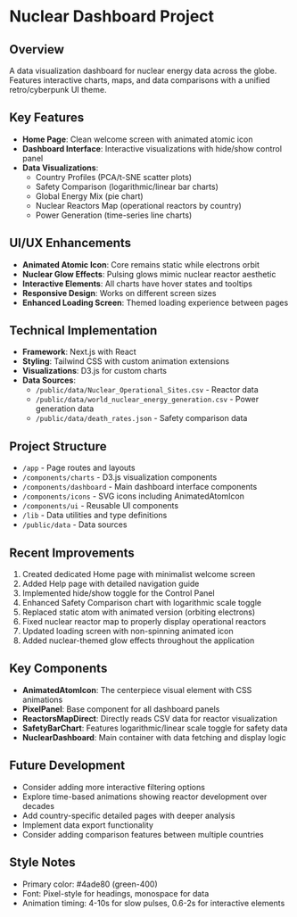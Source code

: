
# Nuclear Dashboard Project

## Overview
A data visualization dashboard for nuclear energy data across the globe. Features interactive charts, maps, and data comparisons with a unified retro/cyberpunk UI theme.

## Key Features
- **Home Page**: Clean welcome screen with animated atomic icon
- **Dashboard Interface**: Interactive visualizations with hide/show control panel
- **Data Visualizations**:
  - Country Profiles (PCA/t-SNE scatter plots)
  - Safety Comparison (logarithmic/linear bar charts)
  - Global Energy Mix (pie chart)
  - Nuclear Reactors Map (operational reactors by country)
  - Power Generation (time-series line charts)

## UI/UX Enhancements
- **Animated Atomic Icon**: Core remains static while electrons orbit
- **Nuclear Glow Effects**: Pulsing glows mimic nuclear reactor aesthetic
- **Interactive Elements**: All charts have hover states and tooltips
- **Responsive Design**: Works on different screen sizes
- **Enhanced Loading Screen**: Themed loading experience between pages

## Technical Implementation
- **Framework**: Next.js with React
- **Styling**: Tailwind CSS with custom animation extensions
- **Visualizations**: D3.js for custom charts
- **Data Sources**:
  - `/public/data/Nuclear_Operational_Sites.csv` - Reactor data
  - `/public/data/world_nuclear_energy_generation.csv` - Power generation data
  - `/public/data/death_rates.json` - Safety comparison data

## Project Structure
- `/app` - Page routes and layouts
- `/components/charts` - D3.js visualization components
- `/components/dashboard` - Main dashboard interface components
- `/components/icons` - SVG icons including AnimatedAtomIcon
- `/components/ui` - Reusable UI components
- `/lib` - Data utilities and type definitions
- `/public/data` - Data sources

## Recent Improvements
1. Created dedicated Home page with minimalist welcome screen
2. Added Help page with detailed navigation guide
3. Implemented hide/show toggle for the Control Panel
4. Enhanced Safety Comparison chart with logarithmic scale toggle
5. Replaced static atom with animated version (orbiting electrons)
6. Fixed nuclear reactor map to properly display operational reactors
7. Updated loading screen with non-spinning animated icon
8. Added nuclear-themed glow effects throughout the application

## Key Components
- **AnimatedAtomIcon**: The centerpiece visual element with CSS animations
- **PixelPanel**: Base component for all dashboard panels
- **ReactorsMapDirect**: Directly reads CSV data for reactor visualization
- **SafetyBarChart**: Features logarithmic/linear scale toggle for safety data
- **NuclearDashboard**: Main container with data fetching and display logic

## Future Development
- Consider adding more interactive filtering options
- Explore time-based animations showing reactor development over decades
- Add country-specific detailed pages with deeper analysis
- Implement data export functionality
- Consider adding comparison features between multiple countries

## Style Notes
- Primary color: #4ade80 (green-400)
- Font: Pixel-style for headings, monospace for data
- Animation timing: 4-10s for slow pulses, 0.6-2s for interactive elements
